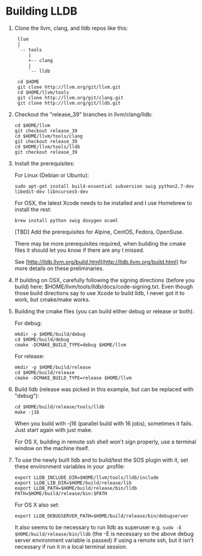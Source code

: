 Building LLDB
=============

1. Clone the llvm, clang, and lldb repos like this:

        llvm
        |
        `-- tools
            |
            +-- clang
            |
            `-- lldb

   ```
	cd $HOME
	git clone http://llvm.org/git/llvm.git
	cd $HOME/llvm/tools
	git clone http://llvm.org/git/clang.git 
	git clone http://llvm.org/git/lldb.git 
   ```

2. Checkout the "release_39" branches in llvm/clang/lldb:

   ```
   cd $HOME/llvm
   git checkout release_39
   cd $HOME/llvm/tools/clang
   git checkout release_39
   cd $HOME/llvm/tools/lldb
   git checkout release_39 
   ```

3. Install the prerequisites:

   For Linux (Debian or Ubuntu):
   ```
   sudo apt-get install build-essential subversion swig python2.7-dev libedit-dev libncurses5-dev
   ```
   
   For OSX, the latest Xcode needs to be installed and I use Homebrew to install the rest:
   ```     
   brew install python swig doxygen ocaml
   ```
   [TBD] Add the prerequisites for Alpine, CentOS, Fedora, OpenSuse.
   
   There may be more prerequisites required, when building the cmake files it should let
   you know if there are any I missed.

   See [http://lldb.llvm.org/build.html](http://lldb.llvm.org/build.html) for more details on these preliminaries.

4. If building on OSX, carefully following the signing directions (before you build) 
   here: $HOME/llvm/tools/lldb/docs/code-signing.txt. Even though those build directions
   say to use Xcode to build lldb, I never got it to work, but cmake/make works.

5. Building the cmake files (you can build either debug or release or both).

   For debug:
   ```
   mkdir -p $HOME/build/debug    
   cd $HOME/build/debug
   cmake -DCMAKE_BUILD_TYPE=debug $HOME/llvm
   ```
   For release:
   ```
   mkdir -p $HOME/build/release    
   cd $HOME/build/release
   cmake -DCMAKE_BUILD_TYPE=release $HOME/llvm
   ```
6. Build lldb (release was picked in this example, but can be replaced with "debug"):
   ```
   cd $HOME/build/release/tools/lldb
   make -j16
   ```
   When you build with -j16 (parallel build with 16 jobs), sometimes it fails. Just start again with just make.

   For OS X, building in remote ssh shell won't sign properly, use a terminal window on the machine itself.

7. To use the newly built lldb and to build/test the SOS plugin with it, set these environment variables in your .profile:
   ```
   export LLDB_INCLUDE_DIR=$HOME/llvm/tools/lldb/include
   export LLDB_LIB_DIR=$HOME/build/release/lib
   export LLDB_PATH=$HOME/build/release/bin/lldb
   PATH=$HOME/build/release/bin:$PATH
   ```
   For OS X also set:
   ```
   export LLDB_DEBUGSERVER_PATH=$HOME/build/release/bin/debugserver
   ```
   It also seems to be necessary to run lldb as superuser e.g. `sudo -E $HOME/build/release/bin/lldb` (the -E is necessary so the above debug server environment variable is passed) if using a remote ssh, but it isn't necessary if run it in a local terminal session.

